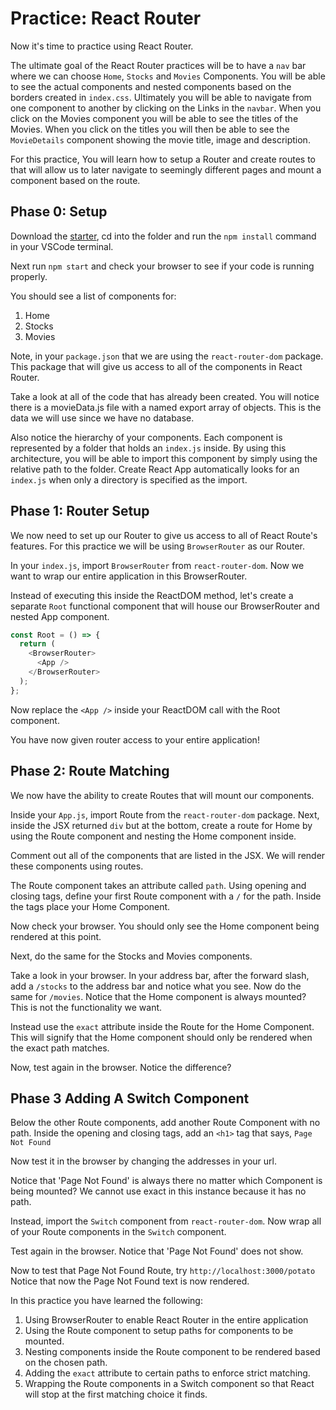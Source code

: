 # Practice: React Router

Now it's time to practice using React Router.

The ultimate goal of the React Router practices will be to have a `nav` bar
where we can choose `Home`, `Stocks` and `Movies` Components. You will be
able to see the actual components and nested components based on the borders
created in `index.css`. Ultimately you will be able to navigate from one
component to another by clicking on the Links in the `navbar`. When you click
on the Movies component you will be able to see the titles of the Movies.
When you click on the titles you will then be able to see the
`MovieDetails` component showing the movie title, image and description.

For this practice, You will learn how to setup a Router and create routes to
that will allow us to later navigate to seemingly different pages and
mount a component based on the route.

## Phase 0: Setup

Download the [starter][starter], cd into the folder and run the `npm install`
command in your VSCode terminal.

Next run `npm start` and check your browser to see if your code is running
properly.

You should see a list of components for:

1. Home
2. Stocks
3. Movies

Note, in your `package.json` that we are using the `react-router-dom` package.
This package that will give us access to all of the components in React Router.

Take a look at all of the code that has already been created. You will
notice there is a movieData.js file with a named export array of objects.
This is the data we will use since we have no database.

Also notice the hierarchy of your components. Each component is represented
by a folder that holds an `index.js` inside.
By using this architecture, you will be able to import this component by
simply using the relative path to the folder. Create React App automatically
looks for an `index.js` when only a directory is specified as the import.

## Phase 1: Router Setup

We now need to set up our Router to give us access to all of React Route's
features. For this practice we will be using `BrowserRouter` as our Router.

In your `index.js`, import `BrowserRouter` from `react-router-dom`.
Now we want to wrap our entire application in this BrowserRouter.

Instead of executing this inside the ReactDOM method, let's create a
separate `Root` functional component that will house our BrowserRouter and nested App component.

```js
const Root = () => {
  return (
    <BrowserRouter>
      <App />
    </BrowserRouter>
  );
};
```

Now replace the `<App />` inside your ReactDOM call with the Root component.

You have now given router access to your entire application!

## Phase 2: Route Matching

We now have the ability to create Routes that will mount our components.

Inside your `App.js`, import Route from the `react-router-dom` package.
Next, inside the JSX returned `div` but at the bottom, create a route
for Home by using the Route component and nesting the Home component inside.

Comment out all of the components that are listed in the JSX. We will
render these components using routes.

The Route component takes an attribute called `path`. Using opening and closing
tags, define your first Route component with a `/` for the path. Inside
the tags place your Home Component.

Now check your browser. You should only see the Home component being
rendered at this point.

Next, do the same for the Stocks and Movies components.

Take a look in your browser. In your address bar, after the forward slash,
add a `/stocks` to the address bar and notice what you see. Now do the
same for `/movies`. Notice that the Home component is always mounted?
This is not the functionality we want.

Instead use the `exact` attribute inside the Route for the Home Component.
This will signify that the Home component should only be rendered when
the exact path matches.

Now, test again in the browser. Notice the difference?

## Phase 3 Adding A Switch Component

Below the other Route components, add another Route Component with no path.
Inside the opening and closing tags, add an `<h1>` tag that says,
`Page Not Found`

Now test it in the browser by changing the addresses in your url.

Notice that 'Page Not Found' is always there no matter which Component is
being mounted?
We cannot use exact in this instance because it has no path.

Instead, import the `Switch` component from `react-router-dom`.
Now wrap all of your Route components in the `Switch` component.

Test again in the browser. Notice that 'Page Not Found' does not show.

Now to test that Page Not Found Route, try `http://localhost:3000/potato`
Notice that now the Page Not Found text is now rendered.

In this practice you have learned the following:

1. Using BrowserRouter to enable React Router in the entire application
2. Using the Route component to setup paths for components to be mounted.
3. Nesting components inside the Route component to be rendered based
   on the chosen path.
4. Adding the `exact` attribute to certain paths to enforce strict
   matching.
5. Wrapping the Route components in a Switch component so that React
   will stop at the first matching choice it finds.

[starter]: ./starter
